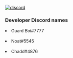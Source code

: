 <a href="https://server.cowbot.xyz"><img src="https://img.shields.io/discord/969239928837906462?color=5865F2&logo=discord&logoColor=white" alt="discord"> </a>

<h3>Developer Discord names</h3>
<li>Guard Boi#7777</li> ⠀
<li>Noat#5545</li>⠀
<li>Chadd#4876</li>⠀
